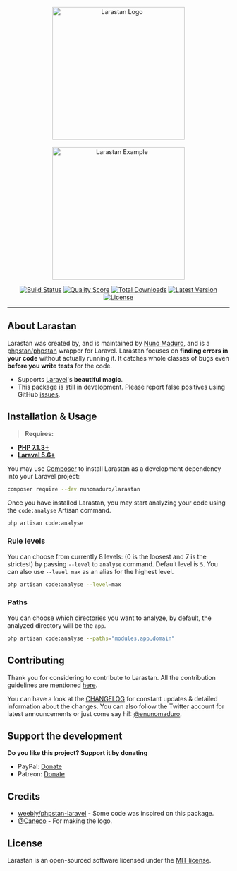 <p align="center">
    <img src="https://raw.githubusercontent.com/nunomaduro/larastan/master/docs/logo.png" alt="Larastan Logo" width="300">
    <br><br>
    <img src="https://raw.githubusercontent.com/nunomaduro/larastan/master/docs/example.png" alt="Larastan Example" height="300">
</p>

<p align="center">
  <a href="https://travis-ci.org/nunomaduro/larastan"><img src="https://img.shields.io/travis/nunomaduro/larastan/master.svg" alt="Build Status"></img></a>
  <a href="https://scrutinizer-ci.com/g/nunomaduro/larastan"><img src="https://img.shields.io/scrutinizer/g/nunomaduro/larastan.svg" alt="Quality Score"></img></a>
  <a href="https://packagist.org/packages/nunomaduro/larastan"><img src="https://poser.pugx.org/nunomaduro/larastan/d/total.svg" alt="Total Downloads"></a>
  <a href="https://packagist.org/packages/nunomaduro/larastan"><img src="https://poser.pugx.org/nunomaduro/larastan/v/stable.svg" alt="Latest Version"></a>
  <a href="https://packagist.org/packages/nunomaduro/larastan"><img src="https://poser.pugx.org/nunomaduro/larastan/license.svg" alt="License"></a>
</p>

------

## About Larastan

Larastan was created by, and is maintained by [Nuno Maduro](https://github.com/nunomaduro), and is a [phpstan/phpstan](https://github.com/phpstan/phpstan) wrapper for Laravel. Larastan focuses on **finding errors in your code** without actually running it. It catches whole classes of bugs even **before you write tests** for the code.

- Supports [Laravel](https://laravel.com)'s **beautiful magic**.
- This package is still in development. Please report false positives using GitHub [issues](https://github.com/nunomaduro/larastan/issues).

## Installation & Usage

> **Requires:**
- **[PHP 7.1.3+](https://php.net/releases/)**
- **[Laravel 5.6+](https://github.com/laravel/laravel)**

You may use [Composer](https://getcomposer.org) to install Larastan as a development dependency into your Laravel project:
```bash
composer require --dev nunomaduro/larastan
```

Once you have installed Larastan, you may start analyzing your code using the `code:analyse` Artisan command.
```bash
php artisan code:analyse
```

### Rule levels

You can choose from currently 8 levels: (0 is the loosest and 7 is the strictest) by passing `--level` to `analyse` command. Default level is `5`. You can also use `--level max` as an alias for the highest level.

```bash
php artisan code:analyse --level=max
```

### Paths

You can choose which directories you want to analyze, by default, the analyzed directory will be the `app`.

```bash
php artisan code:analyse --paths="modules,app,domain"
```

## Contributing

Thank you for considering to contribute to Larastan. All the contribution guidelines are mentioned [here](CONTRIBUTING.md).

You can have a look at the [CHANGELOG](CHANGELOG.md) for constant updates & detailed information about the changes. You can also follow the Twitter account for latest announcements or just come say hi!: [@enunomaduro](https://twitter.com/enunomaduro).

## Support the development
**Do you like this project? Support it by donating**

- PayPal: [Donate](https://www.paypal.com/cgi-bin/webscr?cmd=_s-xclick&hosted_button_id=66BYDWAT92N6L)
- Patreon: [Donate](https://www.patreon.com/nunomaduro)

## Credits

- [weebly/phpstan-laravel](https://github.com/weebly/phpstan-laravel) - Some code was inspired on this package.
- [@Caneco](http://github.com/caneco) - For making the logo.

## License

Larastan is an open-sourced software licensed under the [MIT license](LICENSE.md).